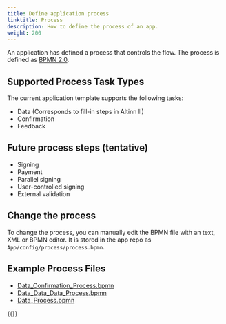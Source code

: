 ```yaml
---
title: Define application process
linktitle: Process
description: How to define the process of an app.
weight: 200
---
```


An application has defined a process that controls the flow.
The process is defined as [BPMN 2.0](https://en.wikipedia.org/wiki/Business_Process_Model_and_Notation).

## Supported Process Task Types

The current application template supports the following tasks:

- Data (Corresponds to fill-in steps in Altinn II)
- Confirmation
- Feedback

## Future process steps (tentative)

- Signing
- Payment
- Parallel signing
- User-controlled signing
- External validation

## Change the process

To change the process, you can manually edit the BPMN file with an text, XML or BPMN editor.
It is stored in the app repo as `App/config/process/process.bpmn`.

## Example Process Files

* [Data_Confirmation_Process.bpmn](Data_Confirmation_Process.bpmn)
* [Data_Data_Data_Process.bpmn](Data_Data_Data_Process.bpmn)
* [Data_Process.bpmn](Data_Process.bpmn)

{{<children>}}